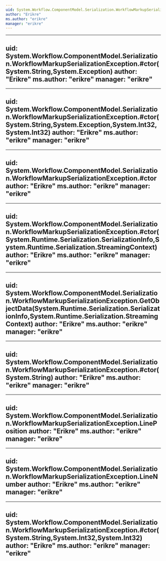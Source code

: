 ```yaml
---
uid: System.Workflow.ComponentModel.Serialization.WorkflowMarkupSerializationException
author: "Erikre"
ms.author: "erikre"
manager: "erikre"
---
```


---
uid: System.Workflow.ComponentModel.Serialization.WorkflowMarkupSerializationException.#ctor(System.String,System.Exception)
author: "Erikre"
ms.author: "erikre"
manager: "erikre"
---

---
uid: System.Workflow.ComponentModel.Serialization.WorkflowMarkupSerializationException.#ctor(System.String,System.Exception,System.Int32,System.Int32)
author: "Erikre"
ms.author: "erikre"
manager: "erikre"
---

---
uid: System.Workflow.ComponentModel.Serialization.WorkflowMarkupSerializationException.#ctor
author: "Erikre"
ms.author: "erikre"
manager: "erikre"
---

---
uid: System.Workflow.ComponentModel.Serialization.WorkflowMarkupSerializationException.#ctor(System.Runtime.Serialization.SerializationInfo,System.Runtime.Serialization.StreamingContext)
author: "Erikre"
ms.author: "erikre"
manager: "erikre"
---

---
uid: System.Workflow.ComponentModel.Serialization.WorkflowMarkupSerializationException.GetObjectData(System.Runtime.Serialization.SerializationInfo,System.Runtime.Serialization.StreamingContext)
author: "Erikre"
ms.author: "erikre"
manager: "erikre"
---

---
uid: System.Workflow.ComponentModel.Serialization.WorkflowMarkupSerializationException.#ctor(System.String)
author: "Erikre"
ms.author: "erikre"
manager: "erikre"
---

---
uid: System.Workflow.ComponentModel.Serialization.WorkflowMarkupSerializationException.LinePosition
author: "Erikre"
ms.author: "erikre"
manager: "erikre"
---

---
uid: System.Workflow.ComponentModel.Serialization.WorkflowMarkupSerializationException.LineNumber
author: "Erikre"
ms.author: "erikre"
manager: "erikre"
---

---
uid: System.Workflow.ComponentModel.Serialization.WorkflowMarkupSerializationException.#ctor(System.String,System.Int32,System.Int32)
author: "Erikre"
ms.author: "erikre"
manager: "erikre"
---
